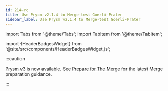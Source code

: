 ```yaml
---
id: 214-rc
title: Use Prysm v2.1.4 to Merge-test Goerli-Prater
sidebar_label: Use Prysm v2.1.4 to Merge-test Goerli-Prater
---
```


import Tabs from '@theme/Tabs';
import TabItem from '@theme/TabItem';

import {HeaderBadgesWidget} from '@site/src/components/HeaderBadgesWidget.js';

<HeaderBadgesWidget />

:::caution

[Prysm v3](https://github.com/prysmaticlabs/prysm/releases/tag/v3.0.0) is now available. See [Prepare for The Merge](../prepare-for-merge.md) for the latest Merge preparation guidance.

:::